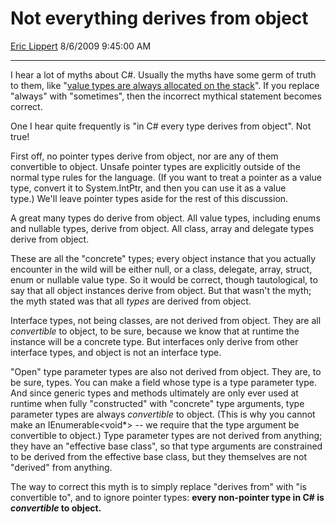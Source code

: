 <div id="page">

# Not everything derives from object

[Eric Lippert](https://social.msdn.microsoft.com/profile/Eric%20Lippert) 8/6/2009 9:45:00 AM

-----

<div id="content">

<div class="mine">

I hear a lot of myths about C\#. Usually the myths have some germ of truth to them, like "[value types are always allocated on the stack](http://blogs.msdn.com/ericlippert/archive/2009/04/27/the-stack-is-an-implementation-detail.aspx)". If you replace "always" with "sometimes", then the incorrect mythical statement becomes correct.

One I hear quite frequently is "in C\# every type derives from object". Not true\!

First off, no pointer types derive from object, nor are any of them convertible to object. Unsafe pointer types are explicitly outside of the normal type rules for the language. (If you want to treat a pointer as a value type, convert it to System.IntPtr, and then you can use it as a value type.) We'll leave pointer types aside for the rest of this discussion.

A great many types do derive from object. All value types, including enums and nullable types, derive from object. All class, array and delegate types derive from object.

These are all the "concrete" types; every object instance that you actually encounter in the wild will be either null, or a class, delegate, array, struct, enum or nullable value type. So it would be correct, though tautological, to say that all object instances derive from object. But that wasn't the myth; the myth stated was that all *types* are derived from object.

Interface types, not being classes, are not derived from object. They are all *convertible* to object, to be sure, because we know that at runtime the instance will be a concrete type. But interfaces only derive from other interface types, and object is not an interface type.

"Open" type parameter types are also not derived from object. They are, to be sure, types. You can make a field whose type is a type parameter type. And since generic types and methods ultimately are only ever used at runtime when fully "constructed" with "concrete" type arguments, type parameter types are always *convertible* to object. (This is why you cannot make an IEnumerable\<void\*\> -- we require that the type argument be convertible to object.) Type parameter types are not derived from anything; they have an "effective base class", so that type arguments are constrained to be derived from the effective base class, but they themselves are not "derived" from anything.

The way to correct this myth is to simply replace "derives from" with "is convertible to", and to ignore pointer types: **every non-pointer type in C\# is *convertible* to object.**

</div>

</div>

</div>

